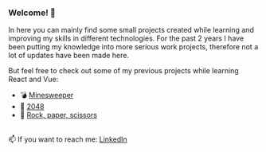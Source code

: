 ### Welcome! 👋

In here you can mainly find some small projects created while learning and improving my skills in different technologies. For the past 2 years I have been putting my knowledge into more serious work projects, therefore not a lot of updates have been made here. 

But feel free to check out some of my previous projects while learning React and Vue:
- 💣 <a href='https://github.com/eshux/Minesweeper'>Minesweeper</a>
- 🎲 <a href='https://github.com/eshux/2048'>2048</a>
- 👊 <a href='https://github.com/eshux/Rock-Paper-Scissors'>Rock, paper, scissors</a></br></br>

📫 If you want to reach me: <a href='https://linkedin.com/in/estere-guza'>LinkedIn</a>
